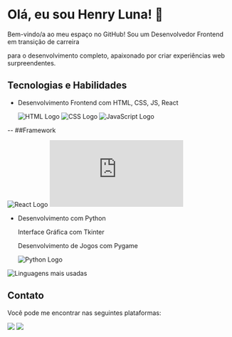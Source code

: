 # Olá, eu sou Henry Luna! 👋

Bem-vindo/a ao meu espaço no GitHub! Sou um Desenvolvedor Frontend em transição de carreira 

para o desenvolvimento completo, apaixonado por criar experiências web surpreendentes.

## Tecnologias e Habilidades

- Desenvolvimento Frontend com HTML, CSS, JS, React
  
  ![HTML Logo](https://img.icons8.com/color/48/000000/html-5.png) ![CSS Logo](https://img.icons8.com/color/48/000000/css3.png) ![JavaScript Logo](https://img.icons8.com/color/48/000000/javascript.png)

-- ##Framework


   ![React Logo](https://img.icons8.com/ultraviolet/40/000000/react.png) ![next.js Logo](https://img.iconos8.es/icon/yUdJlcKanVbh/next.js) 
- Desenvolvimento com Python
  
  Interface Gráfica com Tkinter
  
  Desenvolvimento de Jogos com Pygame

   ![Python Logo](https://img.icons8.com/color/48/000000/python.png)



![Linguagens mais usadas](https://github-readme-stats.vercel.app/api/top-langs/?username=hluna23&layout=compact&size_weight=0.6&count_weight=0.6&theme=dark)

## Contato

Você pode me encontrar nas seguintes plataformas:

<div> 
  <a href="https://www.linkedin.com/in/henry-luna-0793402a/" target="_blank"><img src="https://img.shields.io/badge/-LinkedIn-%230077B5?style=for-the-badge&logo=linkedin&logoColor=white" target="_blank"></a>
 	<a href="https://twitter.com/HlunaDev23" target="_blank"><img src="https://img.shields.io/twitter/url?url=https%3A%2F%2Ftwitter.com%2FHlunaDev23" target="_blank"></a>
</div>



